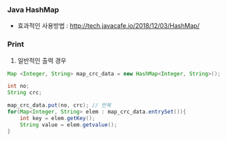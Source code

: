### Java HashMap 

- 효과적인 사용방법 : http://tech.javacafe.io/2018/12/03/HashMap/



### Print

1. 일반적인 출력 경우 

```java
Map <Integer, String> map_crc_data = new HashMap<Integer, String>();

int no;
String crc;

map_crc_data.put(no, crc); // 반복
for(Map<Integer, String> elem : map_crc_data.entrySet()){
    int key = elem.getKey();
    String value = elem.getvalue();
}
```



